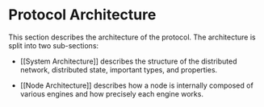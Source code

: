 # Protocol Architecture

This section describes the architecture of the protocol. The architecture is
split into two sub-sections:

- [[System Architecture]] describes the structure of the
  distributed network, distributed state, important types, and properties.

- [[Node Architecture]] describes how a node is internally
  composed of various engines and how precisely each engine works. 